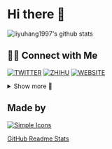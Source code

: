 # Hi there 👋

<!--
**liyuhang1997/liyuhang1997** is a ✨ _special_ ✨ repository because its `README.md` (this file) appears on your GitHub profile.

Here are some ideas to get you started:

- 🔭 I’m currently working on ...
- 🌱 I’m currently learning ...
- 👯 I’m looking to collaborate on ...
- 🤔 I’m looking for help with ...
- 💬 Ask me about ...
- 📫 How to reach me: ...
- 😄 Pronouns: ...
- ⚡ Fun fact: ...
-->

![liyuhang1997's github stats](https://github-readme-stats.vercel.app/api?username=liyuhang1997&title_color=fff&text_color=fff&icon_color=fff&bg_color=30,0ff1ce,904e95&hide_border=true&locale=en&show_icons=true)

<!--

![liyuhang1997's github stats](https://github-readme-stats.vercel.app/api?username=liyuhang1997&theme=dark&show_icons=true)

![liyuhang1997's github stats](https://github-readme-stats.vercel.app/api?username=liyuhang1997&theme=vue&show_icons=true)

![liyuhang1997's github stats](https://github-readme-stats.vercel.app/api?username=liyuhang1997&theme=graywhite&show_icons=true)

![liyuhang1997's github stats](https://github-readme-stats.vercel.app/api?username=liyuhang1997&theme=flag-india&show_icons=true)

-->

## 🤝🏻 Connect with Me

[![TWITTER](https://img.shields.io/badge/Twitter-black?style=for-the-badge&logo=twitter)](https://twitter.com/evanleedev) [![ZHIHU](https://img.shields.io/badge/ZHIHU-black?style=for-the-badge&logo=zhihu)](https://www.zhihu.com/people/rainhang) [![WEBSITE](https://img.shields.io/badge/Website%28Coming%20soon%29-black?style=for-the-badge&logo=vercel)](https://evanlee.dev)

<details>
  <summary>Show more 🔘</summary>

## Current use hardware

Laptop: [![XIAOMI](https://img.shields.io/badge/RedmiBook%20Pro%2015-black?style=for-the-badge&logo=xiaomi)](https://www.mi.com/redmibook/pro15) with [![AMD](https://img.shields.io/badge/AMD%20Ryzen™%205%205600H-black?style=for-the-badge&logo=amd)](https://www.amd.com/en/products/apu/amd-ryzen-5-5600h) on [![Windows 11](https://img.shields.io/badge/Windows%2011-black?style=for-the-badge&logo=windows)](https://www.microsoft.com/en-us/windows/)

Phone: [![XIAOMI](https://img.shields.io/badge/Redmi%20K40-black?style=for-the-badge&logo=xiaomi)](https://www.mi.com/redmik40) with [![Qualcomm](https://img.shields.io/badge/Qualcomm%20Snapdragon%205%20870-black?style=for-the-badge&logo=amd)](https://www.qualcomm.com/products/application/smartphones/snapdragon-8-series-mobile-platforms/snapdragon-870-5g-mobile-platform)

Mouse: [![Razer](https://img.shields.io/badge/Razer%20Viper%20Mini%20%28One%20Piece%20Limited%20Edition%29-black?style=for-the-badge&logo=razer)](https://www.razersanrio.com/collections/razer-x-one-piece) and [![Logitech](https://img.shields.io/badge/Logitech%20G502%20RGB-black?style=for-the-badge&logo=logitech)](https://www.amazon.in/Logitech-Proteus-Spectrum-Tunable-Gaming/dp/B019OB663A)

## Current use software

[![Chrome](https://img.shields.io/badge/Chrome%20101.0-black?style=for-the-badge&logo=googlechrome)](https://www.google.com/chrome/) with [![uBlock Origin](https://img.shields.io/badge/uBlock%20Origin-black?style=for-the-badge&logo=ublockorigin)](https://github.com/gorhill/uBlock)

<!-- [![VSCODE](https://img.shields.io/badge/VS%20Code%201.66.2-black?style=for-the-badge&logo=visualstudiocode)](https://code.visualstudio.com/) -->
![VSCode](https://img.shields.io/badge/-VSCode-007ACC?style=flat-square&logo=visual-studio-code&logoColor=white)

[![Linux](https://img.shields.io/badge/Linux-black?style=for-the-badge&logo=linux)](https://www.kernel.org/) [![Ubuntu](https://img.shields.io/badge/Ubuntu%2022.04%20LTS-black?style=for-the-badge&logo=ubuntu)](https://ubuntu.com/blog/ubuntu-22-04-lts-released)

## Current use services

![GitHub](https://img.shields.io/badge/-Github-%23100000.svg?&style=flat-square&logo=github&logoColor=white) [![GitHub Actions](https://img.shields.io/badge/GitHub%20Actions-black?style=for-the-badge&logo=githubactions)](https://github.com/features/actions) [![Snyk](https://img.shields.io/badge/Snyk-black?style=for-the-badge&logo=snyk)](https://snyk.io/) [![SemVer](https://img.shields.io/badge/SemVer-black?style=for-the-badge&logo=semver)](https://semver.org/)
<!-- [![GitHub](https://img.shields.io/badge/GitHub-black?style=for-the-badge&logo=github)](https://github.com/) -->

[![CodePen](https://img.shields.io/badge/CodePen-black?style=for-the-badge&logo=codepen)](https://codepen.io/)

Cloud Servers: [![DigitalOcean](https://img.shields.io/badge/DigitalOcean-black?style=for-the-badge&logo=digitalocean)](https://www.digitalocean.com/) [![Linode](https://img.shields.io/badge/Linode-black?style=for-the-badge&logo=linode)](https://www.linode.com/) [![Vultr](https://img.shields.io/badge/Vultr-black?style=for-the-badge&logo=vultr)](https://www.vultr.com/)

[![Windows Terminal](https://img.shields.io/badge/Windows%20Terminal-black?style=for-the-badge&logo=windowsterminal)](https://github.com/microsoft/terminal) [![PowerShell](https://img.shields.io/badge/PowerShell%207-black?style=for-the-badge&logo=powerShell)](https://github.com/PowerShell/PowerShell) [![Zapier](https://img.shields.io/badge/Zapier-black?style=for-the-badge&logo=zapier)](https://zapier.com/)

[![RSS](https://img.shields.io/badge/RSS-black?style=for-the-badge&logo=rss)](https://en.wikipedia.org/wiki/RSS) [![Feedly](https://img.shields.io/badge/Feedly-black?style=for-the-badge&logo=feedly)](https://feedly.com/)

## Technology Stack

[![HTML5](https://img.shields.io/badge/-HTML5-black?style=flat-square&logo=html5)](https://en.wikipedia.org/wiki/HTML5) [![CSS3](https://img.shields.io/badge/-CSS3-black?style=flat-square&logo=css3)](https://en.wikipedia.org/wiki/CSS3) ![JavaScript](https://img.shields.io/badge/-JavaScript-black?style=flat-square&logo=javascript) ![React](https://img.shields.io/badge/-React%20-%2320232a.svg?&style=flat-square&logo=react&logoColor=%2361DAFB) ![Vue.js](https://img.shields.io/badge/-Vue.js%20-%2335495e.svg?&style=flat-square&logo=vue.js&logoColor=%234FC08D)
<!-- [![HTML5](https://img.shields.io/badge/HTML5-black?style=for-the-badge&logo=html5)](https://en.wikipedia.org/wiki/HTML5) -->
<!-- [![CSS3](https://img.shields.io/badge/CSS3-black?style=for-the-badge&logo=css3)](https://en.wikipedia.org/wiki/CSS3)  -->
<!-- [![JavaScript](https://img.shields.io/badge/JavaScript-black?style=for-the-badge&logo=javascript)](https://en.wikipedia.org/wiki/JavaScript) -->
<!-- [![React](https://img.shields.io/badge/React-black?style=for-the-badge&logo=react)](https://reactjs.org/) -->
<!-- [![Vue.js](https://img.shields.io/badge/Vue.js-black?style=for-the-badge&logo=vue.js)](https://vuejs.org/) -->

[![Markdown](https://img.shields.io/badge/Markdown-black?style=for-the-badge&logo=markdown)](https://en.wikipedia.org/wiki/Markdown)

[![JSON](https://img.shields.io/badge/JSON-black?style=for-the-badge&logo=json)](https://en.wikipedia.org/wiki/Markdown)

## Code Style

![ESlint](https://img.shields.io/badge/-ESlint-4B32C3?style=flat-square&logo=eslint)
[![code style: prettier](https://img.shields.io/badge/code_style-prettier-ff69b4.svg?style=flat-square)](https://github.com/prettier/prettier)
<!-- [![Prettier](https://img.shields.io/badge/Prettier-black?style=for-the-badge&logo=prettier)](https://prettier.io/) -->

## Interested in / Learning

[![Electron](https://img.shields.io/badge/Electron-black?style=for-the-badge&logo=electron)](https://www.electronjs.org/)

[![Docker](https://img.shields.io/badge/Docker-black?style=for-the-badge&logo=docker)](https://www.docker.com/)

[![Dependabot](https://img.shields.io/badge/Dependabot-black?style=for-the-badge&logo=dependabot)](https://github.com/dependabot)

[![Azure DevOps](https://img.shields.io/badge/Azure%20DevOps-black?style=for-the-badge&logo=azuredevops)](https://azure.microsoft.com/en-us/services/devops/) [![Azure Pipelines](https://img.shields.io/badge/Azure%20Pipelines-black?style=for-the-badge&logo=azurepipelines)](https://azure.microsoft.com/en-us/services/devops/pipelines/)

[![Deno](https://img.shields.io/badge/Deno-black?style=for-the-badge&logo=Deno)](https://deno.land/)

[![Lighthouse](https://img.shields.io/badge/Lighthouse-black?style=for-the-badge&logo=lighthouse)](https://github.com/GoogleChrome/lighthouse)

[![Let's Encrypt](https://img.shields.io/badge/Let's%20Encrypt-black?style=for-the-badge&logo=letsencrypt)](https://letsencrypt.org/)

<!-- [![TypeScript](https://img.shields.io/badge/TypeScript-black?style=for-the-badge&logo=typescript)](https://www.typescriptlang.org/) -->
![TypeScript](https://img.shields.io/badge/TypeScript-007ACC.svg?logo=typescript&logoColor=white)

[![Apple](https://img.shields.io/badge/Apple-black?style=for-the-badge&logo=apple)](https://www.apple.com/)

[![macOS](https://img.shields.io/badge/macOS%20Monterey-black?style=for-the-badge&logo=macos)](https://www.apple.com/macos/monterey/)

[![Philips Hue](https://img.shields.io/badge/Philips%20Hue-black?style=for-the-badge&logo=philipshue)](https://www.philips-hue.com/en-us)

</details>

## Made by

[![Simple Icons](https://img.shields.io/badge/Simple%20Icons-black?style=for-the-badge&logo=simpleicons)](https://simpleicons.org/)

[GitHub Readme Stats](https://github.com/anuraghazra/github-readme-stats)

